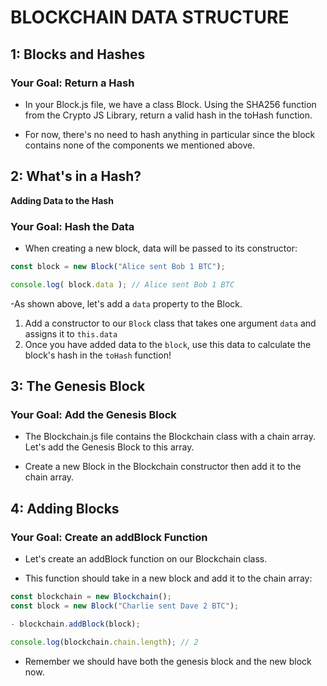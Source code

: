 # BLOCKCHAIN DATA STRUCTURE

## 1: Blocks and Hashes
### Your Goal: Return a Hash
- In your Block.js file, we have a class Block. Using the SHA256 function from the Crypto JS Library, return a valid hash in the toHash function.

- For now, there's no need to hash anything in particular since the block contains none of the components we mentioned above.

## 2: What's in a Hash?
**Adding Data to the Hash**
### Your Goal: Hash the Data
- When creating a new block, data will be passed to its constructor:

```js
const block = new Block("Alice sent Bob 1 BTC");

console.log( block.data ); // Alice sent Bob 1 BTC
```
-As shown above, let's add a `data` property to the Block.

1. Add a constructor to our `Block` class that takes one argument `data` and assigns it to `this.data`
1. Once you have added data to the `block`, use this data to calculate the block's hash in the `toHash` function!

## 3: The Genesis Block
### Your Goal: Add the Genesis Block
- The Blockchain.js file contains the Blockchain class with a chain array. Let's add the Genesis Block to this array.

- Create a new Block in the Blockchain constructor then add it to the chain array.

## 4: Adding Blocks
### Your Goal: Create an addBlock Function
- Let's create an addBlock function on our Blockchain class.

- This function should take in a new block and add it to the chain array:

```js
const blockchain = new Blockchain();
const block = new Block("Charlie sent Dave 2 BTC");

- blockchain.addBlock(block);

console.log(blockchain.chain.length); // 2
```

- Remember we should have both the genesis block and the new block now.